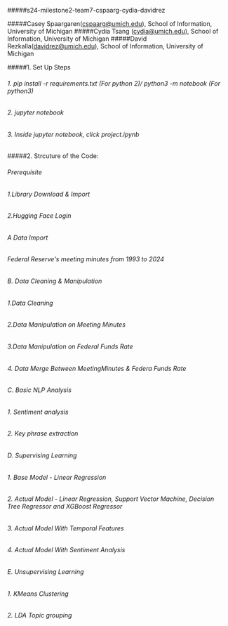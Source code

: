 #####s24-milestone2-team7-cspaarg-cydia-davidrez

#####Casey Spaargaren(cspaarg@umich.edu), School of Information, University of Michigan
#####Cydia Tsang (cydia@umich.edu), School of Information, University of Michigan
#####David Rezkalla(davidrez@umich.edu), School of Information, University of Michigan

#####1. Set Up Steps
###### 1. pip install -r requirements.txt (For python 2)/ python3 -m notebook (For python3)
###### 2. jupyter notebook
###### 3. Inside jupyter notebook, click project.ipynb

#####2. Strcuture of the Code:
######  Prerequisite
######     1.Library Download & Import
######     2.Hugging Face Login
######  A Data Import
######     Federal Reserve's meeting minutes from 1993 to 2024
######  B. Data Cleaning & Manipulation
######     1.Data Cleaning
######     2.Data Manipulation on Meeting Minutes
######     3.Data Manipulation on Federal Funds Rate
######     4. Data Merge Between MeetingMinutes & Federa Funds Rate
######  C. Basic NLP Analysis
######     1. Sentiment analysis
######     2. Key phrase extraction
######  D. Supervising Learning
######     1. Base Model - Linear Regression
######     2. Actual Model - Linear Regression, Support Vector Machine, Decision Tree Regressor and XGBoost Regressor
######     3. Actual Model With Temporal Features
######     4. Actual Model With Sentiment Analysis
######  E. Unsupervising Learning
######     1. KMeans Clustering
######     2. LDA Topic grouping
